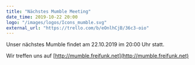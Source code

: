 ```yaml
---
title: "Nächstes Mumble Meeting"
date_time: 2019-10-22 20:00
logo: "/images/logos/Icons_mumble.svg"
external_url: "https://trello.com/b/eOnlhCjB/36c3-oio"
---
```


Unser nächstes Mumble findet am 22.10.2019 im 20:00 Uhr statt.

Wir treffen uns auf [http://mumble.freifunk.net](http://mumble.freifunk.net)